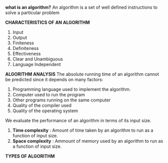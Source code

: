 **what is an algorithm?**
An algorithm is a set of well defined instructions to solve a particular problem

**CHARACTERISTICS OF AN ALGORITHM**

1. Input
2. Output
3. Finiteness
4. Definiteness
5. Effectiveness
6. Clear and Unambiguous
7. Language Independent

**ALGORITHM ANALYSIS**
The absolute running time of an algorithm cannot be predicted since it depends on many factors:

1. Programming language used to implement the algorithm.
2. Computer used to run the program
3. Other programs running on the same computer
4. Quality of the compiler used
5. Quality of the operating system

We evaluate the performance of an algorithm in terms of its input size.

1. **Time complexity** : Amount of time taken by an algorithm to run as a function of input size.
2. **Space complexity** : Ammount of memory used by an algorithm to run as a function of input size.

**TYPES OF ALGORITHM**
